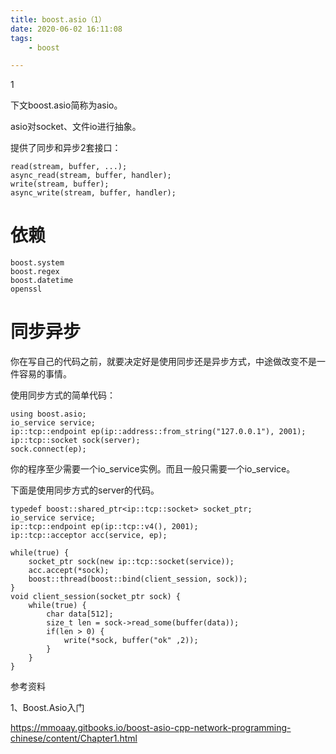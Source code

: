 ```yaml
---
title: boost.asio（1）
date: 2020-06-02 16:11:08
tags:
	- boost

---
```


1

下文boost.asio简称为asio。

asio对socket、文件io进行抽象。

提供了同步和异步2套接口：

```
read(stream, buffer, ...);
async_read(stream, buffer, handler);
write(stream, buffer);
async_write(stream, buffer, handler);
```



# 依赖

```
boost.system
boost.regex
boost.datetime
openssl
```



# 同步异步

你在写自己的代码之前，就要决定好是使用同步还是异步方式，中途做改变不是一件容易的事情。

使用同步方式的简单代码：

```
using boost.asio;
io_service service;
ip::tcp::endpoint ep(ip::address::from_string("127.0.0.1"), 2001);
ip::tcp::socket sock(server);
sock.connect(ep);
```

你的程序至少需要一个io_service实例。而且一般只需要一个io_service。

下面是使用同步方式的server的代码。

```
typedef boost::shared_ptr<ip::tcp::socket> socket_ptr;
io_service service;
ip::tcp::endpoint ep(ip::tcp::v4(), 2001);
ip::tcp::acceptor acc(service, ep);

while(true) {
	socket_ptr sock(new ip::tcp::socket(service));
	acc.accept(*sock);
	boost::thread(boost::bind(client_session, sock));
}
void client_session(socket_ptr sock) {
	while(true) {
		char data[512];
		size_t len = sock->read_some(buffer(data));
		if(len > 0) {
			write(*sock, buffer("ok" ,2));
		}
	}
}
```





参考资料

1、Boost.Asio入门

https://mmoaay.gitbooks.io/boost-asio-cpp-network-programming-chinese/content/Chapter1.html